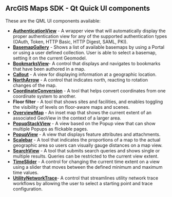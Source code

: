 ## ArcGIS Maps SDK - Qt Quick UI components

These are the QML UI components available:

- **[AuthenticationView](docs/toolkit/AuthenticationView.md)** - A wrapper view that will automatically display the proper authentication view for any of the supported authentication types (OAuth, Token, HTTP Basic, HTTP Digest, SAML, PKI).
- **[BasemapGallery](https://github.com/Esri/arcgis-maps-sdk-toolkit-qt/blob/don1760/6911-toolkit-doc/uitools/docs/toolkit/BasemapGallery.md)** - Shows a list of available basemaps by using a Portal or using a user defined collection. User is able to select a basemap, setting it on the current Geomodel.
- **[BookmarksView](https://github.com/Esri/arcgis-maps-sdk-toolkit-qt/blob/don1760/6911-toolkit-doc/uitools/docs/toolkit/BookmarksView.md)**- A control that displays and navigates to bookmarks that have been authored in a map.
- **[Callout](https://github.com/Esri/arcgis-maps-sdk-toolkit-qt/blob/don1760/6911-toolkit-doc/uitools/docs/toolkit/Callout.md)** - A view for displaying information at a geographic location.
- **[NorthArrow](https://github.com/Esri/arcgis-maps-sdk-toolkit-qt/blob/don1760/6911-toolkit-doc/uitools/docs/toolkit/NorthArrow.md)** - A control that indicates north, reacting to rotation changes of the map.
- **[CoordinateConversion](https://github.com/Esri/arcgis-maps-sdk-toolkit-qt/blob/don1760/6911-toolkit-doc/uitools/docs/toolkit/CoordinateConversion.md)** - A tool that helps convert coordinates from one coordinate system to another.
- **Floor filter** - A tool that shows sites and facilities, and enables toggling the visibility of levels on floor-aware maps and scenes.
- **[OverviewMap](https://github.com/Esri/arcgis-maps-sdk-toolkit-qt/blob/don1760/6911-toolkit-doc/uitools/docs/toolkit/OverviewMap.md)** - An inset map that shows the current extent of an associated GeoView in the context of a larger area.
- **[PopupStackView](https://github.com/Esri/arcgis-maps-sdk-toolkit-qt/blob/don1760/6911-toolkit-doc/uitools/docs/toolkit/PopupStackView.md)** - A view based on the Popup view that can show multiple Popups as flickable pages.
- **[PopupView](https://github.com/Esri/arcgis-maps-sdk-toolkit-qt/blob/don1760/6911-toolkit-doc/uitools/docs/toolkit/PopupView.md)** - A view that displays feature attributes and attachments.
- **[Scalebar](https://github.com/Esri/arcgis-maps-sdk-toolkit-qt/blob/don1760/6911-toolkit-doc/uitools/docs/toolkit/Scalebar.md)** - A tool that indicates the proportions of a map to the actual geographic area so users can visually gauge distances on a map view.
- **[SearchView](https://github.com/Esri/arcgis-maps-sdk-toolkit-qt/blob/don1760/6911-toolkit-doc/uitools/docs/toolkit/SearchView.md)** - A tool that submits search queries and shows single or multiple results. Queries can be restricted to the current view extent.
- **[TimeSlider](https://github.com/Esri/arcgis-maps-sdk-toolkit-qt/blob/don1760/6911-toolkit-doc/uitools/docs/toolkit/TimeSlider.md)** - A control for changing the current time extent on a view using a slider that moves between the defined minimum and maximum time values.
- **[UtilityNetworkTrace](https://github.com/Esri/arcgis-maps-sdk-toolkit-qt/blob/don1760/6911-toolkit-doc/uitools/docs/toolkit/UtilityNetworkTrace.md)**- A control that streamlines utility network trace workflows by allowing the user to select a starting point and trace configuration.
